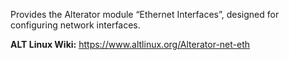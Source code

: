 Provides the Alterator module “Ethernet Interfaces”, designed for configuring network interfaces.

**ALT Linux Wiki:** <https://www.altlinux.org/Alterator-net-eth>
